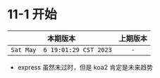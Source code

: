 # 11-1 开始

|本期版本|上期版本
|:---:|:---:
`Sat May  6 19:01:29 CST 2023` | `-`


* express 虽然未过时，但是 koa2 肯定是未来趋势